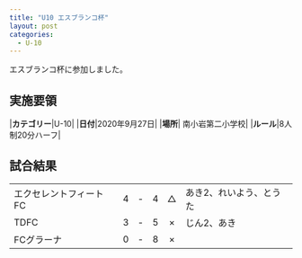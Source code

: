 ```yaml
---
title: "U10 エスブランコ杯"
layout: post
categories:
  - U-10
---
```


エスブランコ杯に参加しました。

## 実施要領

|**カテゴリー**|U-10|
|**日付**|2020年9月27日|
|**場所**| 南小岩第二小学校|
|**ルール**|8人制20分ハーフ|

## 試合結果

|            |    |   |    |         |    |
|:-----------|:--:|:-:|:--:|:--:|:--------|
|エクセレントフィートFC|    4| - |   4|△|あき2、れいよう、とうた|
|TDFC|    3| - |   5|×|じん2、あき|
|FCグラーナ|    0| - |   8|×||
